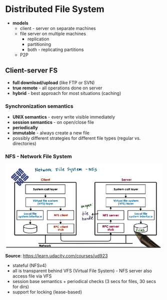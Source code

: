 # Distributed File System
- **models**
    - client - server on separate machines
    - file server on multiple machines
        - replication
        - partitioning
        - both - replicating partitions
    - P2P

## Client-server FS
- **full download/upload** (like FTP or SVN)
- **true remote** - all operations done on server
- **hybrid** - best approach for most situations (caching)

### Synchronization semantics
- **UNIX semantics** - every write visible immediately
- **session semantics** - on open/close file
- **periodically**
- **immutable** - always create a new file
- possibly different strategies for different file types (regular vs. directories)

### NFS - Network File System
![](_img/nfs.png)

**Source**: https://learn.udacity.com/courses/ud923

- stateful (NFSv4)
- all is transparent behind VFS (Virtual File System) - NFS server also access file via VFS
- session base semantics + periodical checks (3 secs for files, 30 secs for dirs)
- support for locking (lease-based)